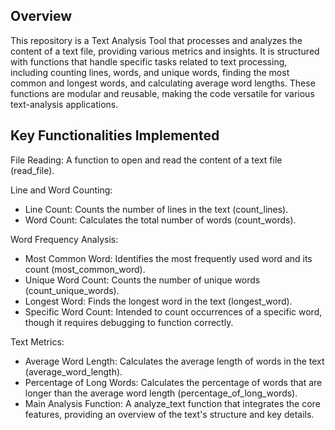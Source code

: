 ## Overview
This repository is a Text Analysis Tool that processes and analyzes the content of a text file, providing various metrics and insights. It is structured with functions that handle specific tasks related to text processing, including counting lines, words, and unique words, finding the most common and longest words, and calculating average word lengths. These functions are modular and reusable, making the code versatile for various text-analysis applications.

## Key Functionalities Implemented
File Reading: A function to open and read the content of a text file (read_file).

Line and Word Counting:
- Line Count: Counts the number of lines in the text (count_lines).
- Word Count: Calculates the total number of words (count_words).

Word Frequency Analysis:
- Most Common Word: Identifies the most frequently used word and its count (most_common_word).
- Unique Word Count: Counts the number of unique words (count_unique_words).
- Longest Word: Finds the longest word in the text (longest_word).
- Specific Word Count: Intended to count occurrences of a specific word, though it requires debugging to function correctly.

Text Metrics:
- Average Word Length: Calculates the average length of words in the text (average_word_length).
- Percentage of Long Words: Calculates the percentage of words that are longer than the average word length (percentage_of_long_words).
- Main Analysis Function: A analyze_text function that integrates the core features, providing an overview of the text's structure and key details.
